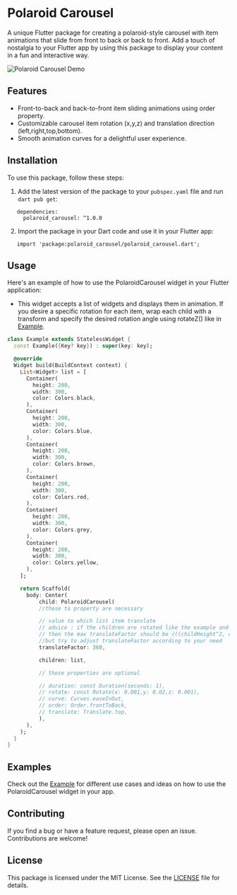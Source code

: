 # Polaroid Carousel

A unique Flutter package for creating a polaroid-style carousel with item animations that slide from front to back or back to front. Add a touch of nostalgia to your Flutter app by using this package to display your content in a fun and interactive way.

![Polaroid Carousel Demo](https://firebasestorage.googleapis.com/v0/b/github-895c7.appspot.com/o/package%2Fpolaroid_carousel%2FFlutter%20Demo%20-%20Google%20Chrome%202023-10-13%2022-19-50.gif?alt=media&token=42c5c281-6a3f-44cf-a1cb-ad75d06939f3&_gl=1*10qsoge*_ga*MjA3OTcyNTA1Ni4xNjkzNzQxMzYy*_ga_CW55HF8NVT*MTY5NzIxNTkxNi4yOC4xLjE2OTcyMTU5ODYuNjAuMC4w)

## Features

- Front-to-back and back-to-front item sliding animations using order property.
- Customizable carousel item rotation (x,y,z) and translation direction (left,right,top,bottom).
- Smooth animation curves for a delightful user experience.

## Installation

To use this package, follow these steps:

1. Add the latest version of the package to your `pubspec.yaml` file and run `dart pub get`:

```
   dependencies:
     polaroid_carousel: ^1.0.0
 ```   

2. Import the package in your Dart code and use it in your Flutter app:

```
   import 'package:polaroid_carousel/polaroid_carousel.dart';
```

## Usage

Here's an example of how to use the PolaroidCarousel widget in your Flutter application:

- This widget accepts a list of widgets and displays them in animation. If you desire a specific rotation for each item, wrap each child with a transform and specify the desired rotation angle using rotateZ() like in [Example](example.dart).

```dart
class Example extends StatelessWidget {
  const Example({Key? key}) : super(key: key);

  @override
  Widget build(BuildContext context) {
    List<Widget> list = [
      Container(
        height: 200,
        width: 300,
        color: Colors.black,
      ),
      Container(
        height: 200,
        width: 300,
        color: Colors.blue,
      ),
      Container(
        height: 200,
        width: 300,
        color: Colors.brown,
      ),
      Container(
        height: 200,
        width: 300,
        color: Colors.red,
      ),
      Container(
        height: 200,
        width: 300,
        color: Colors.grey,
      ),
      Container(
        height: 200,
        width: 300,
        color: Colors.yellow,
      ),
    ];

    return Scaffold(
      body: Center(
          child: PolaroidCarousel(
          //these to property are necessary

          // value to which list item translate
          // advice : if the children are rotated like the example and you are not able to specify the translateFactor
          // then the max translateFactor should be √((childHeight^2, childWidth^2)) of child with maximum size
          //but try to adjust translateFactor according to your need
          translateFactor: 360,

          children: list,

          // these properties are optional

          // duration: const Duration(seconds: 1),
          // rotate: const Rotate(x: 0.001,y: 0.02,z: 0.001),
          // curve: Curves.easeInOut,
          // order: Order.frontToBack,
          // translate: Translate.top,
          ),
      ),
    );
  }
}
```

## Examples

Check out the [Example](example.dart) for different use cases and ideas on how to use the PolaroidCarousel widget in your app.

## Contributing
If you find a bug or have a feature request, please open an issue. Contributions are welcome!

## License
This package is licensed under the MIT License. See the [LICENSE](LICENSE) file for details. 